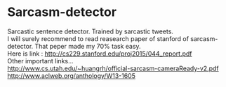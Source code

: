 # Sarcasm-detector
Sarcastic sentence detector. Trained by sarcastic tweets.<br />
I will surely recommend to read reasearch paper of stanford of sarcasm-detector. That peper made my 70% task easy.<br />
Here is link : http://cs229.stanford.edu/proj2015/044_report.pdf<br />
Other important links...<br />
http://www.cs.utah.edu/~huangrh/official-sarcasm-cameraReady-v2.pdf<br />
http://www.aclweb.org/anthology/W13-1605<br />
